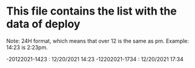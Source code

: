 # This file contains the list with the data of deploy

Note: 24H format, which means that over 12 is the same as pm. Example: 14:23 is 2:23pm.

-20122021-1423 : 12/20/2021 14:23
-12202021-1734 : 12/20/2021 17:34 

